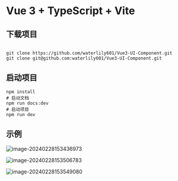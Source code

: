 # Vue 3 + TypeScript + Vite

## 下载项目
```shell

git clone https://github.com/waterlily601/Vue3-UI-Component.git
git clone git@github.com:waterlily601/Vue3-UI-Component.git
```

## 启动项目
```shell
npm install
# 启动文档
npm run docs:dev
# 启动项目
npm run dev
```
## 示例

![image-20240228153436973](https://kstar-1253855093.cos.ap-nanjing.myqcloud.com/baguwen1.0/image-20240228153436973.png)

![image-20240228153506783](https://kstar-1253855093.cos.ap-nanjing.myqcloud.com/baguwen1.0/image-20240228153506783.png)

![image-20240228153549080](https://kstar-1253855093.cos.ap-nanjing.myqcloud.com/baguwen1.0/image-20240228153549080.png)
